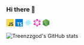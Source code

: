 ### Hi there 👋

<!--
**Treenzzgod/Treenzzgod** is a ✨ _special_ ✨ repository because its `README.md` (this file) appears on your GitHub profile.

Here are some ideas to get you started:

- 🔭 I’m currently working on ...
- 🌱 I’m currently learning ...
- 👯 I’m looking to collaborate on ...
- 🤔 I’m looking for help with ...
- 💬 Ask me about ...
- 📫 How to reach me: ...
- 😄 Pronouns: ...
- ⚡ Fun fact: ...
-->


<code><img height="20" src="https://raw.githubusercontent.com/github/explore/80688e429a7d4ef2fca1e82350fe8e3517d3494d/topics/javascript/javascript.png"></code>
<code><img height="20" src="https://raw.githubusercontent.com/github/explore/80688e429a7d4ef2fca1e82350fe8e3517d3494d/topics/typescript/typescript.png"></code>
<code><img height="20" src="https://raw.githubusercontent.com/github/explore/80688e429a7d4ef2fca1e82350fe8e3517d3494d/topics/react/react.png"></code>
<code><img height="20" src="https://raw.githubusercontent.com/github/explore/5c058a388828bb5fde0bcafd4bc867b5bb3f26f3/topics/graphql/graphql.png"></code>
<code><img height="20" src="https://raw.githubusercontent.com/github/explore/80688e429a7d4ef2fca1e82350fe8e3517d3494d/topics/nodejs/nodejs.png"></code>   

<!-- [![Treenzzgod's GitHub stats](https://github-readme-stats.vercel.app/api?username=Treenzzgod&theme=midnight-purple)](https://github.com/Treenzzgod/github-readme-stats)
![Treenzzgod's GitHub stats](https://github-readme-stats.vercel.app/api?username=Treenzzgod&hide=contribs,prs&theme=midnight-purple)
![Treenzzgod's GitHub stats](https://github-readme-stats.vercel.app/api?username=Treenzzgod&count_private=true&theme=midnight-purple)
![Treenzzgod's GitHub stats](https://github-readme-stats.vercel.app/api?username=Treenzzgod&show_icons=true&theme=midnight-purple) -->
![Treenzzgod's GitHub stats](https://github-readme-stats.vercel.app/api?username=Treenzzgod&show_icons=true&theme=midnight-purple)
